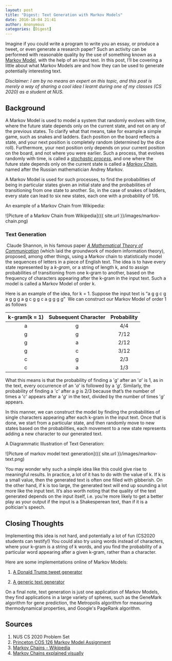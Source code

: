 ```yaml
---
layout: post
title: "Digest: Text Generation with Markov Models"
date: 2016-10-04 21:41
author: Anonymous
categories: [Digest]
---
```


Imagine if you could write a program to write you an essay, or produce a tweet, or even generate a research paper? Such an activity can be performed with reasonable quality by the use of something known as a [Markov Model][], with the help of an input text. In this post, I’ll be covering a little about what Markov Models are and how they can be used to generate potentially interesting text.

*Disclaimer: I am by no means an expert on this topic, and this post is merely a way of sharing a cool idea I learnt during one of my classes (CS 2020) as a student at NUS.*

## Background

A Markov Model is used to model a system that randomly evolves with time, where the future state depends only on the current state, and not on any of the previous states. To clarify what that means, take for example a simple game, such as snakes and ladders. Each position on the board reflects a state, and your next position is completely random (determined by the dice roll). Furthermore, your next position only depends on your current position on the board, and not where you were earlier. Such a process, that evolves randomly with time, is called a *[stochastic process][]*, and one where the future state depends only on the current state is called a *[Markov Chain][]*, named after the Russian mathematician Andrey Markov. 

A Markov Model is used for such processes, to find the probabilities of being in particular states given an initial state and the probabilities of transitioning from one state to another. So, in the case of snakes of ladders, every state can lead to six new states, each one with a probability of 1/6.

An example of a Markov Chain from Wikipedia:

![Picture of a Markov Chain from Wikipedia]({{ site.url }}/images/markov-chain.png)

### Text Generation

 Claude Shannon, in his famous paper *[A Mathematical Theory of Communication][]* (which laid the groundwork of modern information theory), proposed, 
among other things, using a Markov chain to statistically model the sequences of letters in a piece of English text. The idea is to have every state represented by a *k-gram*, or a string of length k, and to assign probabilities of transitioning from one k-gram to another, based on the frequency of characters appearing after the k-gram in the input text. Such a model is called a Markov Model of order k.

Here is an example of the idea, for k = 1. Suppose the input text is “a g g c g a g g g a g c g g c a g g g g”
 We can construct our Markov Model of order 1 as follows


| k-gram(k = 1)   |      Subsequent Character      |  Probability |
|:----------:|:-------------:|:------:|
|    a   	|      g      	 |     4/4      |
|    g   	|      g      	 |     7/12    	|
|    g   	|      a      	 |     2/12    	|
|    g   	|      c      	 |     3/12    	|
|    c   	|      g      	 |     2/3     	|
|    c   	|      a      	 |     1/3     	|

What this means is that the probability of finding a '*g*' after an '*a*' is 1, as in the text, every occurrence of an '*a*' is followed by a '*g*'. Similarly, the probability of finding a '*c*' after a *g* is  2/3 because that’s the number of times a '*c*' appears after a '*g*' in the text, divided by the number of times '*g*' appears.

In this manner, we can construct the model by finding the probabilities of single characters appearing after each k-gram in the input text. Once that is done, we start from a particular state, and then randomly move to new states based on the probabilities, each movement to a new state represents adding a new character to our generated text.

A Diagrammatic Illustration of Text Generation:

![Picture of markov model text generation]({{ site.url }}/images/markov-text.png)

You may wonder why such a simple idea like this could give rise to meaningful results. In practice, a lot of it has to do with the value of k. If k is a small value, then the generated text is often one filled with gibberish. On the other hand, if k is too large, the generated text will end up sounding a lot more like the input text. It’s also worth noting that the quality of the text generated depends on the input itself, i.e. you’re more likely to get a better play as your output if the input is a Shakesperean text, than if it is a poltician's speech.


## Closing Thoughts

Implementing this idea is not hard, and potentially a lot of fun (CS2020 students can testify!) You could also try using words instead of characters, where your k-gram is a string of k words, and you find the probability of a particular word appearing after a given k-gram, rather than a character.

Here are some implementations online of Markov Models:


1. [A Donald Trump tweet generator](https://filiph.github.io/markov/)

2. [A generic text generator](http://projects.haykranen.nl/markov/demo/)


On a final note, text generation is just one application of Markov Models, they find applications in a large variety of spheres, such as the GeneMark algorithm for gene prediction, the Metropolis algorithm for measuring thermodynamical properties, and Google's PageRank algorithm. 

## Sources

1. NUS CS 2020 Problem Set
2. [Princeton COS 126 Markov Model Assignment](http://www.cs.princeton.edu/courses/archive/spr05/cos126/assignments/markov.html)
3. [Markov Chains - Wikipedia](https://en.wikipedia.org/wiki/Markov_chain)
4. [Markov Chains explained visually](http://setosa.io/ev/markov-chains/)


[Markov Model]: https://en.wikipedia.org/wiki/Markov_model
[stochastic process]: https://en.wikipedia.org/wiki/Stochastic_process
[Markov Chain]: https://en.wikipedia.org/wiki/Markov_chain
[A Mathematical Theory of Communication]: http://worrydream.com/refs/Shannon%20-%20A%20Mathematical%20Theory%20of%20Communication.pdf